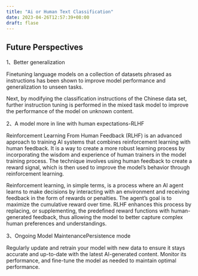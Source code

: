 ```yaml
---
title: "Ai or Human Text Classification"
date: 2023-04-26T12:57:39+08:00
draft: flase
---
```

## Future Perspectives

1、Better generalization

Finetuning language models on a collection of datasets phrased as instructions has been shown to improve model performance and generalization to unseen tasks.

Next, by modifying the classification instructions of the Chinese data set, further instruction tuning is performed in the mixed task model to improve the performance of the model on unknown content.

2、A model more in line with human expectations-RLHF

Reinforcement Learning From Human Feedback (RLHF) is an advanced approach to training AI systems that combines reinforcement learning with human feedback. It is a way to create a more robust learning process by incorporating the wisdom and experience of human trainers in the model training process. The technique involves using human feedback to create a reward signal, which is then used to improve the model’s behavior through reinforcement learning.

Reinforcement learning, in simple terms, is a process where an AI agent learns to make decisions by interacting with an environment and receiving feedback in the form of rewards or penalties. The agent’s goal is to maximize the cumulative reward over time. RLHF enhances this process by replacing, or supplementing, the predefined reward functions with human-generated feedback, thus allowing the model to better capture complex human preferences and understandings.

3、Ongoing Model MaintenancePersistence mode

Regularly update and retrain your model with new data to ensure it stays accurate and up-to-date with the latest AI-generated content. Monitor its performance, and fine-tune the model as needed to maintain optimal performance.
